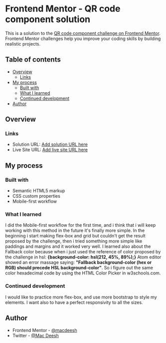 # Frontend Mentor - QR code component solution

This is a solution to the [QR code component challenge on Frontend Mentor](https://www.frontendmentor.io/challenges/qr-code-component-iux_sIO_H). Frontend Mentor challenges help you improve your coding skills by building realistic projects.

## Table of contents

- [Overview](#overview)
  - [Links](#links)
- [My process](#my-process)
  - [Built with](#built-with)
  - [What I learned](#what-i-learned)
  - [Continued development](#continued-development)
- [Author](#author)


## Overview

### Links

- Solution URL: [Add solution URL here](https://github.com/macdeesh/QR-code-challenge)
- Live Site URL: [Add live site URL here](https://macdeesh.github.io/QR-code-challenge/)

## My process

### Built with

- Semantic HTML5 markup
- CSS custom properties
- Mobile-first workflow


### What I learned

I did the Mobile-first workflow for the first time, and i think that i will keep working with this method in the future it's finally more simple. In the beginning i start making flex-box and grid but couldn't get the result proposed by the challenge, then i tried something more simple like paddings and margins and it worked very well. I learned also about the Fallback color because when i just used the reference of color proposed by the challenge in hsl: **{background-color: hsl(212, 45%, 89%);}** Atom editor showed an error massage saying: **"Fallback background-color (hex or RGB) should precede HSL background-color"**. So i figure out the same color hexadecimal code by using the HTML Color Picker in w3schools.com.

### Continued development

I would like to practice more flex-box, and use more bootstrap to style my elements. I want also to have a perfect responsivity to all the sizes.

## Author

- Frontend Mentor - [@macdeesh](https://www.frontendmentor.io/profile/macdeesh)
- Twitter - [@Mac Deesh](https://twitter.com/Macdiish)
